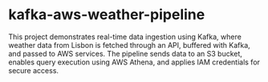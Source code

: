 # kafka-aws-weather-pipeline
This project demonstrates real-time data ingestion using Kafka, where weather data from Lisbon is fetched through an API, buffered with Kafka, and passed to AWS services. The pipeline sends data to an S3 bucket, enables query execution using AWS Athena, and applies IAM credentials for secure access.
